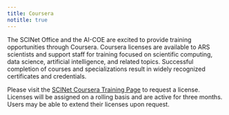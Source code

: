 ```yaml
---
title: Coursera
notitle: true
---
```

The SCINet Office and the AI-COE are excited to provide training opportunities through Coursera. Coursera licenses are available to ARS scientists and support staff for training focused on scientific computing, data science, artificial intelligence, and related topics. Successful completion of courses and specializations result in widely recognized certificates and credentials.

Please visit the [SCINet Coursera Training Page](/training/coursera) to request a license. Licenses will be assigned on a rolling basis and are active for three months. Users may be able to extend their licenses upon request. 